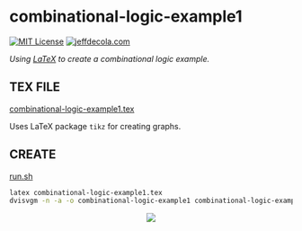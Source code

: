 # combinational-logic-example1

[![MIT License](http://img.shields.io/:license-mit-blue.svg)](http://jeffdecola.mit-license.org)
[![jeffdecola.com](https://img.shields.io/badge/website-jeffdecola.com-blue)](https://jeffdecola.com)

_Using
[LaTeX](https://github.com/JeffDeCola/my-cheat-sheets/tree/master/software/development/languages/latex-cheat-sheet/)
to create a combinational logic example._

## TEX FILE

[combinational-logic-example1.tex](combinational-logic-example1.tex)

Uses LaTeX package `tikz` for creating graphs.

## CREATE

[run.sh](run.sh)

```bash
latex combinational-logic-example1.tex
dvisvgm -n -a -o combinational-logic-example1 combinational-logic-example1.dvi
```

<p align="center">
    <img src="combinational-logic-example1.svg"
    align="middle"
</p>
